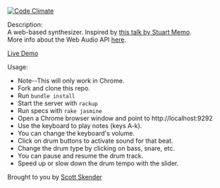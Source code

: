 [![Code Climate](https://codeclimate.com/github/vandosant/web-synthesizer/badges/gpa.svg)](https://codeclimate.com/github/vandosant/web-synthesizer)  

Description:    
A web-based synthesizer. Inspired by [this talk by Stuart Memo](https://www.youtube.com/watch?v=PN8Eg1K9xjE#t=15).  
More info about the Web Audio API [here](http://webaudio.github.io/web-audio-api/).  

[Live Demo](http://scribble.scottskender.com)  

Usage:
- Note--This will only work in Chrome.
- Fork and clone this repo.
- Run `bundle install`
- Start the server with `rackup`
- Run specs with `rake jasmine`
- Open a Chrome browser window and point to http://localhost:9292
- Use the keyboard to play notes (keys A-k).
- You can change the keyboard's volume.
- Click on drum buttons to activate sound for that beat.
- Change the drum type by clicking on bass, snare, etc.
- You can pause and resume the drum track.
- Speed up or slow down the drum tempo with the slider.

Brought to you by [Scott Skender](http://www.scottskender.com)
